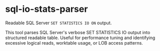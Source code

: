 # sql-io-stats-parser

Readable SQL Server `SET STATISTICS IO ON` output.  

This tool parses SQL Server's verbose SET STATISTICS IO output into structured readable table. 
Useful for performance tuning and identifying excessive logical reads, worktable usage, or LOB access patterns.

